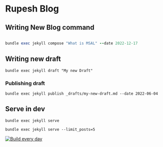# Rupesh Blog

## Writing New Blog command

```ruby

bundle exec jekyll compose "What is MSAL" --date 2022-12-17

```

## Writing new draft

`bundle exec jekyll draft "My new Draft"`

### Publishing draft

`bundle exec jekyll publish _drafts/my-new-draft.md --date 2022-06-04`



## Serve in dev

`bundle exec jekyll serve`

```
bundle exec jekyll serve --limit_posts=5
```

[![Build every day](https://github.com/rupeshtiwari/blog/actions/workflows/schedule-posts.yml/badge.svg?branch=main)](https://github.com/rupeshtiwari/blog/actions/workflows/schedule-posts.yml)
